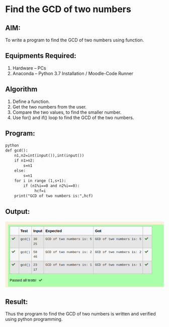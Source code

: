 # Find the GCD of two numbers

## AIM:
To write a program to find the GCD of two numbers using function.

## Equipments Required:
1. Hardware – PCs
2. Anaconda – Python 3.7 Installation / Moodle-Code Runner

## Algorithm
1. Define a function.
2. Get the two numbers from the user.
3. Compare the two values, to find the smaller number.
4. Use for() and if() loop to find the GCD of the two numbers.

## Program:
```
python
def gcd():
    n1,n2=int(input()),int(input())
    if n1>n2:
        s=n1
    else:   
        s=n1
    for i in range (1,s+1):
        if (n1%i==0 and n2%i==0):
             hcf=i
    print("GCD of two numbers is:",hcf)

```

## Output:
![](GCD.png)


## Result:
Thus the program to find the GCD of two numbers is written and verified using python programming.
